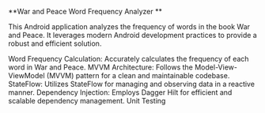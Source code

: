 **War and Peace Word Frequency Analyzer **

This Android application analyzes the frequency of words in the book War and Peace.
It leverages modern Android development practices to provide a robust and efficient solution.

Word Frequency Calculation: Accurately calculates the frequency of each word in War and Peace.
MVVM Architecture: Follows the Model-View-ViewModel (MVVM) pattern for a clean and maintainable codebase.
StateFlow: Utilizes StateFlow for managing and observing data in a reactive manner.
Dependency Injection: Employs Dagger Hilt for efficient and scalable dependency management.
Unit Testing
